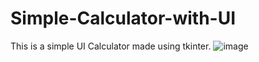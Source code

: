 # Simple-Calculator-with-UI
This is a simple UI Calculator made using tkinter.
![image](https://github.com/BulletCrystal/Simple-Calculator-with-UI/assets/147440293/d667657c-75b7-401f-8e36-176081f6885e)
